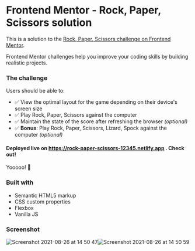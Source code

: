 # Frontend Mentor - Rock, Paper, Scissors solution

This is a solution to the [Rock, Paper, Scissors challenge on Frontend Mentor](https://www.frontendmentor.io/challenges/rock-paper-scissors-game-pTgwgvgH).

Frontend Mentor challenges help you improve your coding skills by building realistic projects. 

### The challenge

Users should be able to:

- ✅ View the optimal layout for the game depending on their device's screen size
- ✅ Play Rock, Paper, Scissors against the computer
- ✅ Maintain the state of the score after refreshing the browser _(optional)_
- ✅ **Bonus**: Play Rock, Paper, Scissors, Lizard, Spock against the computer _(optional)_

#### Deployed live on https://rock-paper-scissors-12345.netlify.app . Check out!

Yooooo! 🚀

### Built with

- Semantic HTML5 markup
- CSS custom properties
- Flexbox
- Vanilla JS


### Screenshot

![Screenshot 2021-08-26 at 14 50 47](https://user-images.githubusercontent.com/68222437/130958751-5c462f36-d14c-4e21-bdab-6502fdaa779e.png)![Screenshot 2021-08-26 at 14 50 59](https://user-images.githubusercontent.com/68222437/130958761-04a4d9c4-ebe7-4e95-a230-1860bbd21fe4.png)
